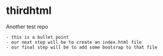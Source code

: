 # thirdhtml
Another test repo

```
- this is a bullet point
- our next step will be to create an index.html file
- our final step will be to add some bootsrap to that file
```